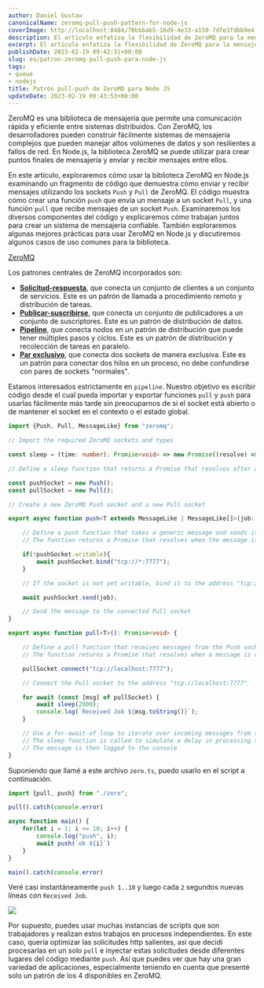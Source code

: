 ```yaml
---
author: Daniel Gustaw
canonicalName: zeromq-pull-push-pattern-for-node-js
coverImage: http://localhost:8484/70bb6ab5-16d9-4e33-a150-7dfe3fdbb9e4.avif
description: El artículo enfatiza la flexibilidad de ZeroMQ para la mensajería en Node.js, destacando el patrón pull-push ideal para sistemas distribuidos de alto volumen.
excerpt: El artículo enfatiza la flexibilidad de ZeroMQ para la mensajería en Node.js, destacando el patrón pull-push ideal para sistemas distribuidos de alto volumen.
publishDate: 2023-02-19 09:42:31+00:00
slug: es/patron-zeromq-pull-push-para-node-js
tags:
- queue
- nodejs
title: Patrón pull-push de ZeroMQ para Node JS
updateDate: 2023-02-19 09:43:53+00:00
---
```


ZeroMQ es una biblioteca de mensajería que permite una comunicación rápida y eficiente entre sistemas distribuidos. Con ZeroMQ, los desarrolladores pueden construir fácilmente sistemas de mensajería complejos que pueden manejar altos volúmenes de datos y son resilientes a fallos de red. En Node.js, la biblioteca ZeroMQ se puede utilizar para crear puntos finales de mensajería y enviar y recibir mensajes entre ellos.

En este artículo, exploraremos cómo usar la biblioteca ZeroMQ en Node.js examinando un fragmento de código que demuestra cómo enviar y recibir mensajes utilizando los sockets `Push` y `Pull` de ZeroMQ. El código muestra cómo crear una función `push` que envía un mensaje a un socket `Pull`, y una función `pull` que recibe mensajes de un socket `Push`. Examinaremos los diversos componentes del código y explicaremos cómo trabajan juntos para crear un sistema de mensajería confiable. También exploraremos algunas mejores prácticas para usar ZeroMQ en Node.js y discutiremos algunos casos de uso comunes para la biblioteca.

[ZeroMQ](https://zeromq.org/)

Los patrones centrales de ZeroMQ incorporados son:

* [****Solicitud-respuesta****](https://zeromq.org/socket-api/#request-reply-pattern), que conecta un conjunto de clientes a un conjunto de servicios. Este es un patrón de llamada a procedimiento remoto y distribución de tareas.
* [****Publicar-suscribirse****](https://zeromq.org/socket-api/#publish-subscribe-pattern), que conecta un conjunto de publicadores a un conjunto de suscriptores. Este es un patrón de distribución de datos.
* [****Pipeline****](https://zeromq.org/socket-api/#pipeline-pattern), que conecta nodos en un patrón de distribución que puede tener múltiples pasos y ciclos. Este es un patrón de distribución y recolección de tareas en paralelo.
* [****Par exclusivo****](https://zeromq.org/socket-api/#exclusive-pair-pattern), que conecta dos sockets de manera exclusiva. Este es un patrón para conectar dos hilos en un proceso, no debe confundirse con pares de sockets "normales".

Estamos interesados estrictamente en `pipeline`. Nuestro objetivo es escribir código desde el cual pueda importar y exportar funciones `pull` y `push` para usarlas fácilmente más tarde sin preocuparnos de si el socket está abierto o de mantener el socket en el contexto o el estado global.

```typescript
import {Push, Pull, MessageLike} from "zeromq";

// Import the required ZeroMQ sockets and types

const sleep = (time: number): Promise<void> => new Promise((resolve) => setTimeout(resolve, time))

// Define a sleep function that returns a Promise that resolves after a given time interval

const pushSocket = new Push();
const pullSocket = new Pull();

// Create a new ZeroMQ Push socket and a new Pull socket

export async function push<T extends MessageLike | MessageLike[]>(job: T): Promise<void> {

    // Define a push function that takes a generic message and sends it to the Pull socket
    // The function returns a Promise that resolves when the message is sent

    if(!pushSocket.writable){
        await pushSocket.bind("tcp://*:7777");
    }

    // If the socket is not yet writable, bind it to the address "tcp://*:7777"

    await pushSocket.send(job);

    // Send the message to the connected Pull socket
}

export async function pull<T>(): Promise<void> {

    // Define a pull function that receives messages from the Push socket
    // The function returns a Promise that resolves when a message is received

    pullSocket.connect("tcp://localhost:7777");

    // Connect the Pull socket to the address "tcp://localhost:7777"

    for await (const [msg] of pullSocket) {
        await sleep(2000);
        console.log(`Received Job ${msg.toString()}`);
    }

    // Use a for-await-of loop to iterate over incoming messages from the Pull socket
    // The sleep function is called to simulate a delay in processing the message
    // The message is then logged to the console
}
```

Suponiendo que llamé a este archivo `zero.ts`, puedo usarlo en el script a continuación.

```typescript
import {pull, push} from "./zero";

pull().catch(console.error)

async function main() {
    for(let i = 1; i <= 10; i++) {
        console.log("push", i);
        await push(`ok ${i}`)
    }
}

main().catch(console.error)
```

Veré casi instantáneamente `push 1..10` y luego cada `2` segundos nuevas líneas con `Received Job`.

![](http://localhost:8484/a0d0f0c3-36aa-4836-acfc-d8986441cc0b.avif)

Por supuesto, puedes usar muchas instancias de scripts que son trabajadores y realizan estos trabajos en procesos independientes. En este caso, quería optimizar las solicitudes http salientes, así que decidí procesarlas en un solo `pull` e inyectar estas solicitudes desde diferentes lugares del código mediante `push`. Así que puedes ver que hay una gran variedad de aplicaciones, especialmente teniendo en cuenta que presenté solo un patrón de los 4 disponibles en ZeroMQ.
